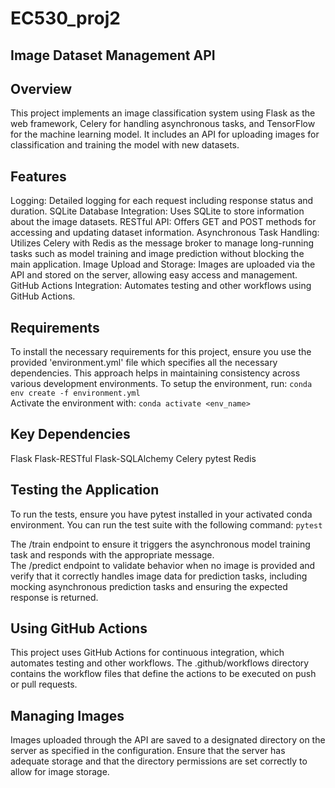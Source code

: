 # EC530_proj2

## Image Dataset Management API

## Overview
This project implements an image classification system using Flask as the web framework, Celery for handling asynchronous tasks, and TensorFlow for the machine learning model. It includes an API for uploading images for classification and training the model with new datasets.

## Features
Logging: Detailed logging for each request including response status and duration.
SQLite Database Integration: Uses SQLite to store information about the image datasets.
RESTful API: Offers GET and POST methods for accessing and updating dataset information.
Asynchronous Task Handling: Utilizes Celery with Redis as the message broker to manage long-running tasks such as model training and image prediction without blocking the main application.
Image Upload and Storage: Images are uploaded via the API and stored on the server, allowing easy access and management.
GitHub Actions Integration: Automates testing and other workflows using GitHub Actions.

## Requirements
To install the necessary requirements for this project, ensure you use the provided 'environment.yml' file which specifies all the necessary dependencies. This approach helps in maintaining consistency across various development environments. To setup the environment, run:
    `conda env create -f environment.yml`  
Activate the environment with:
    `conda activate <env_name>`  

## Key Dependencies
Flask
Flask-RESTful
Flask-SQLAlchemy
Celery
pytest
Redis

## Testing the Application
To run the tests, ensure you have pytest installed in your activated conda environment. You can run the test suite with the following command:
    `pytest`

The /train endpoint to ensure it triggers the asynchronous model training task and responds with the appropriate message.  
The /predict endpoint to validate behavior when no image is provided and verify that it correctly handles image data for prediction tasks, including mocking asynchronous prediction tasks and ensuring the expected response is returned.

## Using GitHub Actions
This project uses GitHub Actions for continuous integration, which automates testing and other workflows. The .github/workflows directory contains the workflow files that define the actions to be executed on push or pull requests.

## Managing Images
Images uploaded through the API are saved to a designated directory on the server as specified in the configuration. Ensure that the server has adequate storage and that the directory permissions are set correctly to allow for image storage.
